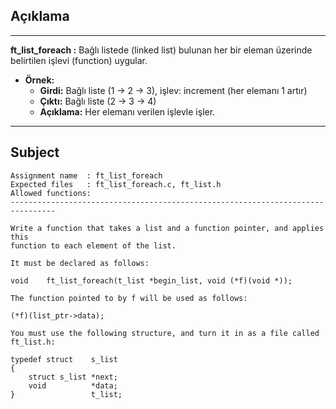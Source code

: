 ## Açıklama

---

**ft_list_foreach :** Bağlı listede (linked list) bulunan her bir eleman üzerinde belirtilen işlevi (function) uygular.

- **Örnek:** 
  - **Girdi:** Bağlı liste (1 -> 2 -> 3), işlev: increment (her elemanı 1 artır)
  - **Çıktı:** Bağlı liste (2 -> 3 -> 4)
  - **Açıklama:** Her elemanı verilen işlevle işler.

---

## Subject

```
Assignment name  : ft_list_foreach
Expected files   : ft_list_foreach.c, ft_list.h
Allowed functions:
--------------------------------------------------------------------------------

Write a function that takes a list and a function pointer, and applies this
function to each element of the list.

It must be declared as follows:

void    ft_list_foreach(t_list *begin_list, void (*f)(void *));

The function pointed to by f will be used as follows:

(*f)(list_ptr->data);

You must use the following structure, and turn it in as a file called
ft_list.h:

typedef struct    s_list
{
    struct s_list *next;
    void          *data;
}                 t_list;
```
